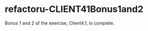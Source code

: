 refactoru-CLIENT41Bonus1and2
============================
Bonus 1 and 2 of the exercise, Client4.1, is complete.
